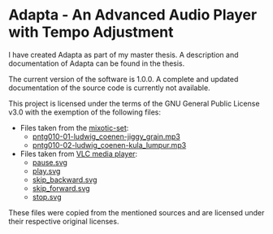# Adapta - An Advanced Audio Player with Tempo Adjustment

I have created Adapta as part of my master thesis. A description and
documentation of Adapta can be found in the thesis.

The current version of the software is 1.0.0. A complete and updated
documentation of the source code is currently not available.

This project is licensed under the terms of the GNU General Public License v3.0
with the exemption of the following files:
* Files taken from the
  [mixotic-set](http://www.cp.jku.at/datasets/fingerprinting/):
    * [pntg010-01-ludwig_coenen-jiggy_grain.mp3](example/pntg010-01-ludwig_coenen-jiggy_grain.mp3)
    * [pntg010-02-ludwig_coenen-kula_lumpur.mp3](example/pntg010-02-ludwig_coenen-kula_lumpur.mp3)
* Files taken from [VLC media player](https://www.videolan.org/vlc/):
    * [pause.svg](adapta/resources/pause.svg)
    * [play.svg](adapta/resources/play.svg)
    * [skip_backward.svg](adapta/resources/skip_backward.svg)
    * [skip_forward.svg](adapta/resources/skip_forward.svg)
    * [stop.svg](adapta/resources/stop.svg)

These files were copied from the mentioned sources and are licensed under their
respective original licenses.
